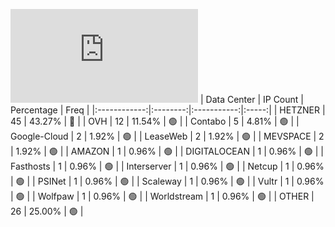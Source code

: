 ![Diagramm](https://github.com/obajay/StateSync-snapshots/blob/main/Projects/Jackal/1/README.md)
| Data Center | IP Count | Percentage | Freq |
|:------------:|:--------:|:-----------:|:-----:|
| HETZNER | 45 | 43.27% | 🔴 |
| OVH | 12 | 11.54% | 🟢 |
| Contabo | 5 | 4.81% | 🟢 |
| Google-Cloud | 2 | 1.92% | 🟢 |
| LeaseWeb | 2 | 1.92% | 🟢 |
| MEVSPACE | 2 | 1.92% | 🟢 |
| AMAZON | 1 | 0.96% | 🟢 |
| DIGITALOCEAN | 1 | 0.96% | 🟢 |
| Fasthosts | 1 | 0.96% | 🟢 |
| Interserver | 1 | 0.96% | 🟢 |
| Netcup | 1 | 0.96% | 🟢 |
| PSINet | 1 | 0.96% | 🟢 |
| Scaleway | 1 | 0.96% | 🟢 |
| Vultr | 1 | 0.96% | 🟢 |
| Wolfpaw | 1 | 0.96% | 🟢 |
| Worldstream | 1 | 0.96% | 🟢 |
| OTHER | 26 | 25.00% | 🟢 |